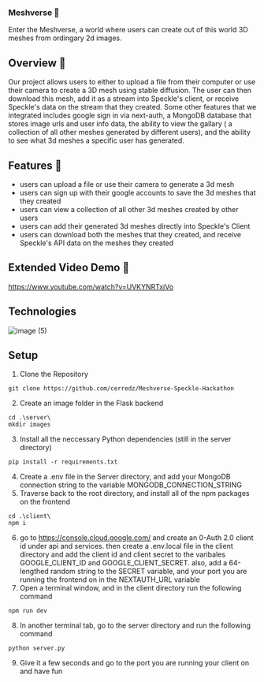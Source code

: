 ### Meshverse 🌌

Enter the Meshverse, a world where users can create out of this world 3D meshes from ordingary 2d images.

## Overview 🚀 

Our project allows users to either to upload a file from their computer or use their camera to create a 3D mesh using stable diffusion. The user can then download this mesh, add it as a stream into Speckle's client, or receive Speckle's data on the stream that they created. Some other features that we integrated includes google sign in via next-auth, a MongoDB database that stores image urls and user info data, the ability to view the gallary ( a collection of all other meshes generated by different users), and the ability to see what 3d meshes a specific user has generated.

## Features 💎 
- users can upload a file or use their camera to generate a 3d mesh
- users can sign up with their google accounts to save the 3d meshes that they created
- users can view a collection of all other 3d meshes created by other users
- users can add their generated 3d meshes directly into Speckle's Client
- users can download both the meshes that they created, and receive Speckle's API data on the meshes they created

## Extended Video Demo 🎥
https://www.youtube.com/watch?v=UVKYNRTxjVo

## Technologies
![image (5)](https://github.com/cerredz/Meshverse-Speckle-Hackathon/assets/110927971/e6cf03b6-b132-45f3-91e7-381d5a0d0278)

## Setup 
1) Clone the Repository
```
git clone https://github.com/cerredz/Meshverse-Speckle-Hackathon
```
2) Create an image folder in the Flask backend
```
cd .\server\
mkdir images
```
3) Install all the neccessary Python dependencies (still in the server directory)
```
pip install -r requirements.txt
```
4) Create a .env file in the Server directory, and add your MongoDB connection string to the variable MONGODB_CONNECTION_STRING
5) Traverse back to the root directory, and install all of the npm packages on the frontend
```
cd .\client\
npm i
```
6) go to https://console.cloud.google.com/ and create an 0-Auth 2.0 client id under api and services. then create a .env.local file in the client directory and add the client id and client secret to the varibales GOOGLE_CLIENT_ID and GOOGLE_CLIENT_SECRET. also, add a 64-lengthed random string to the SECRET variable, and your port you are running the frontend on in the NEXTAUTH_URL variable
7) Open a terminal window, and in the client directory run the following command
```
npm run dev
```
8) In another terminal tab, go to the server directory and run the following command
```
python server.py
```
9) Give it a few seconds and go to the port you are running your client on and have fun


